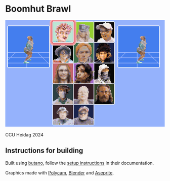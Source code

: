 # Boomhut Brawl

![](./preview.gif)

CCU Heidag 2024

## Instructions for building 

Built using [butano](https://github.com/GValiente/butano), follow the [setup instructions](https://gvaliente.github.io/butano/getting_started.html) in their documentation.

Graphics made with [Polycam](https://poly.cam/),  [Blender](https://www.blender.org/) and  [Aseprite](https://www.aseprite.org/).
